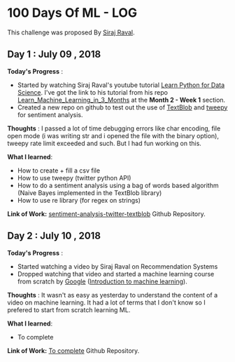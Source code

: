 # 100 Days Of ML - LOG

This challenge was proposed By [Siraj Raval](https://twitter.com/sirajraval).

## Day 1 : July 09 , 2018
 
**Today's Progress** : 

* Started by watching Siraj Raval's youtube tutorial [Learn Python for Data Science](https://www.youtube.com/playlist?list=PL2-dafEMk2A6QKz1mrk1uIGfHkC1zZ6UU). I've got the link to his tutorial from his repo [Learn_Machine_Learning_in_3_Months](https://github.com/llSourcell/Learn_Machine_Learning_in_3_Months) at the <b>Month 2 - Week 1</b> section.
* Created a new repo on github to test out the use of [TextBlob](https://textblob.readthedocs.io/en/dev/) and [tweepy](http://www.tweepy.org/) for sentiment analysis.

**Thoughts** : I passed a lot of time debugging errors like char encoding, file open mode (i was writing str and i opened the file with the binary option), tweepy rate limit exceeded and such. But I had fun working on this.

**What I learned**:

* How to create + fill a csv file
* How to use tweepy (twitter python API)
* How to do a sentiment analysis using a bag of words based algorithm (Naive Bayes implemented in the TextBlob library)
* How to use re library (for regex on strings)

**Link of Work:**   [sentiment-analysis-twitter-textblob](https://github.com/touir1/sentiment-analysis-twitter-textblob) Github Repository.

## Day 2 : July 10 , 2018
 
**Today's Progress** : 

* Started watching a video by Siraj Raval on Recommendation Systems
* Dropped watching that video and started a machine learning course from scratch by [Google](https://www.google.com) ([Introduction to machine learning](https://developers.google.com/machine-learning/crash-course/)).

**Thoughts** : It wasn't as easy as yesterday to understand the content of a video on machine learning. It had a lot of terms that I don't know so I prefered to start from scratch learning ML.

**What I learned**:

* To complete

**Link of Work:**   [To complete]() Github Repository.

